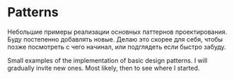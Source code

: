 # Patterns
Небольшие примеры реализации основных паттернов проектирования. Буду постепенно добавлять новые. Делаю это скорее для себя, чтобы позже посмотреть с чего начинал, или подглядеть если быстро забуду.

Small examples of the implementation of basic design patterns. I will gradually invite new ones. Most likely, then to see where I started.
